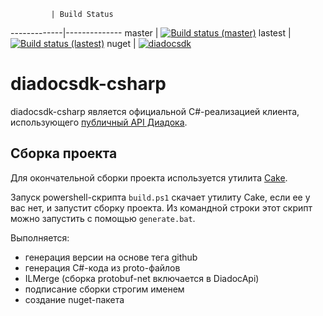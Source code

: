              | Build Status
-------------|--------------
master       | [![Build status (master)](https://ci.appveyor.com/api/projects/status/7mgixoupt0oagwse/branch/master?svg=true)](https://ci.appveyor.com/project/diadoc-admin/diadocsdk-csharp/branch/master)
lastest      | [![Build status (lastest)](https://ci.appveyor.com/api/projects/status/7mgixoupt0oagwse?svg=true)](https://ci.appveyor.com/project/diadoc-admin/diadocsdk-csharp)
nuget        | [![diadocsdk](https://img.shields.io/nuget/v/DiadocSDK.svg)](https://www.nuget.org/packages/DiadocSDK/)

# diadocsdk-csharp

diadocsdk-csharp является официальной C#-реализацией клиента, использующего [публичный API Диадока](http://api-docs.diadoc.ru/).

## Сборка проекта

Для окончательной сборки проекта используется утилита [Cake](http://cakebuild.net/).

Запуск powershell-скрипта `build.ps1` скачает утилиту Cake, если ее у вас нет, и запустит сборку проекта.
Из командной строки этот скрипт можно запустить с помощью `generate.bat`.

Выполняется:

- генерация версии на основе тега github
- генерация C#-кода из proto-файлов
- ILMerge (сборка protobuf-net включается в DiadocApi)
- подписание сборки строгим именем
- создание nuget-пакета
